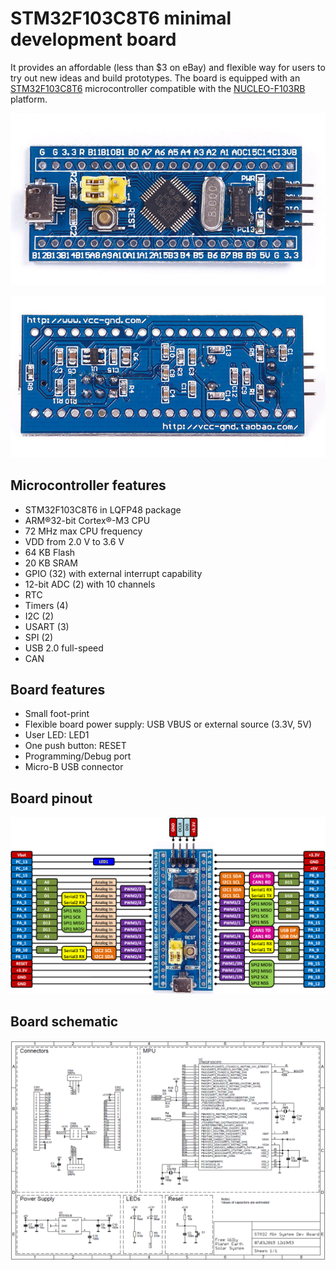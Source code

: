 # STM32F103C8T6 minimal development board

It provides an affordable (less than $3 on eBay) and flexible way for users to try out new ideas and build prototypes. The board is equipped with an [STM32F103C8T6](http://www.st.com/content/st_com/en/products/microcontrollers/stm32-32-bit-arm-cortex-mcus/stm32f1-series/stm32f103/stm32f103c8.html) microcontroller compatible with the [NUCLEO-F103RB](https://developer.mbed.org/platforms/ST-Nucleo-F103RB/) platform.

[![board front side](https://raw.githubusercontent.com/asakasinsky/STM32/master/STM32F103C8T6_minimal_dev_board/Files/front.jpg)](https://raw.githubusercontent.com/asakasinsky/STM32/master/STM32F103C8T6_minimal_dev_board/Files/front.jpg)

[![board back side](https://raw.githubusercontent.com/asakasinsky/STM32/master/STM32F103C8T6_minimal_dev_board/Files/back.jpg)](https://raw.githubusercontent.com/asakasinsky/STM32/master/STM32F103C8T6_minimal_dev_board/Files/back.jpg)

## Microcontroller features

- STM32F103C8T6 in LQFP48 package
- ARM®32-bit Cortex®-M3 CPU
- 72 MHz max CPU frequency
- VDD from 2.0 V to 3.6 V
- 64 KB Flash
- 20 KB SRAM
- GPIO (32) with external interrupt capability
- 12-bit ADC (2) with 10 channels
- RTC
- Timers (4)
- I2C (2)
- USART (3)
- SPI (2)
- USB 2.0 full-speed
- CAN

## Board features

- Small foot-print
- Flexible board power supply: USB VBUS or external source (3.3V, 5V)
- User LED: LED1
- One push button: RESET
- Programming/Debug port
- Micro-B USB connector

## Board pinout

[![Board pinout image](https://raw.githubusercontent.com/asakasinsky/STM32/master/STM32F103C8T6_minimal_dev_board/Files/pinout.png)](https://raw.githubusercontent.com/asakasinsky/STM32/master/STM32F103C8T6_minimal_dev_board/Files/pinout.png)

## Board schematic

[![Board schematic image](https://raw.githubusercontent.com/asakasinsky/STM32/master/STM32F103C8T6_minimal_dev_board/Files/schematic.png)](https://raw.githubusercontent.com/asakasinsky/STM32/master/STM32F103C8T6_minimal_dev_board/Files/schematic.png)
